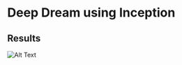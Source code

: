 # Deep Dream using Inception 

## Results
![Alt Text](https://github.com/srihari-humbarwadi/tensorflow-deep-dream/blob/master/results/dream_within_a_dream/monalisa.gif)
